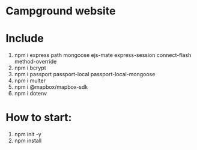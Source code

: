 # Campground website

# Include
1. npm i express path mongoose ejs-mate express-session connect-flash method-override
2. npm i bcrypt
3. npm i passport passport-local passport-local-mongoose
4. npm i multer
5. npm i @mapbox/mapbox-sdk
6. npm i dotenv

# How to start:
1. npm init -y
2. npm install
